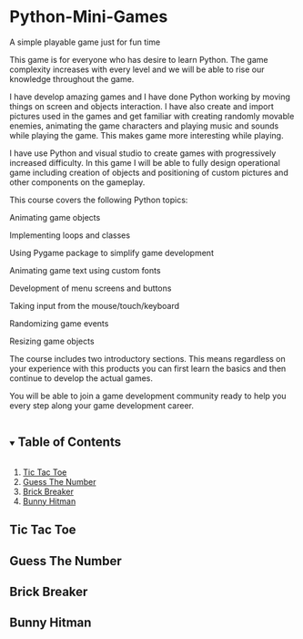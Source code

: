 # Python-Mini-Games
A simple playable game just for fun time 

This game is for everyone who has desire to learn Python. The game complexity increases with every level and we will be able to rise our knowledge throughout the game.

I have develop amazing games and I have done Python working by moving things on screen and objects interaction. I have also create and import pictures used in the games and get familiar with creating randomly movable enemies, animating the game characters and playing music and sounds while playing the game. This makes game more interesting while playing.

I have use Python and visual studio to create games with progressively increased difficulty. In this game I will be able to fully design operational game including creation of objects and positioning of custom pictures and other components on the gameplay.

This course covers the following Python topics:

Animating game objects

Implementing loops and classes

Using Pygame package to simplify game development

Animating game text using custom fonts

Development of menu screens and buttons

Taking input from the mouse/touch/keyboard

Randomizing game events

Resizing game objects

The course includes two introductory sections. This means regardless on your experience with this products you can first learn the basics and then continue to develop the actual games.

You will be able to join a game development community ready to help you every step along your game development career.

<!-- TABLE OF CONTENTS -->
<details open="open">
  <summary><h2 style="display: inline-block">Table of Contents</h2></summary>
  <ol>
    <li>
      <a href="#Tic-Tac-Toe">Tic Tac Toe</a></li>
    <li><a href="#Guess-The-Number">Guess The Number</a></li>
    <li><a href="#Brick-Breaker">Brick Breaker</a></li>
    <li><a href="#Bunny-Hitman">Bunny Hitman</a></li>    
  </ol>
</details>

## Tic Tac Toe


## Guess The Number


## Brick Breaker


## Bunny Hitman
